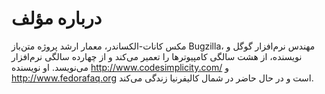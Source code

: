 # درباره مؤلف

مکس کانات-الکساندر، معمار ارشد پروژه متن‌باز Bugzilla، مهندس نرم‌افزار گوگل و نویسنده، از هشت سالگی کامپیوترها را تعمیر می‌کند و از چهارده سالگی نرم‌افزار می‌نویسد. او نویسنده http://www.codesimplicity.com/ و http://www.fedorafaq.org است و در حال حاضر در شمال کالیفرنیا زندگی می‌کند.
